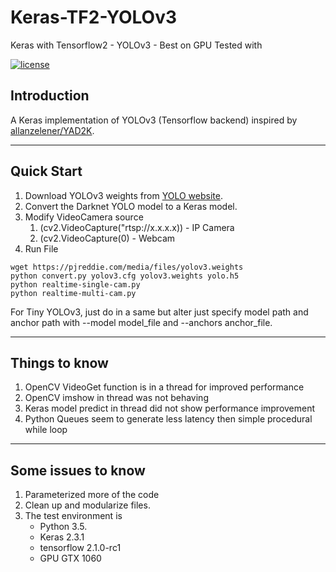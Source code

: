# Keras-TF2-YOLOv3
Keras  with Tensorflow2 - YOLOv3 - Best on GPU 
Tested with 

[![license](https://img.shields.io/github/license/mashape/apistatus.svg)](LICENSE)

## Introduction

A Keras implementation of YOLOv3 (Tensorflow backend) inspired by [allanzelener/YAD2K](https://github.com/allanzelener/YAD2K).


---

## Quick Start

1. Download YOLOv3 weights from [YOLO website](http://pjreddie.com/darknet/yolo/).
2. Convert the Darknet YOLO model to a Keras model.
3. Modify VideoCamera source   
   1. (cv2.VideoCapture("rtsp://x.x.x.x)) - IP Camera
   2.  (cv2.VideoCapture(0) - Webcam
4. Run File

```
wget https://pjreddie.com/media/files/yolov3.weights
python convert.py yolov3.cfg yolov3.weights yolo.h5
python realtime-single-cam.py
python realtime-multi-cam.py
```

For Tiny YOLOv3, just do in a same but alter just specify model path and anchor path with --model model_file and --anchors anchor_file.

---

## Things to know

1. OpenCV VideoGet function is in a thread for improved performance
2. OpenCV imshow in thread was not behaving
3. Keras model predict in thread did not show performance improvement
4. Python Queues seem to generate less latency then simple procedural while loop


---

## Some issues to know

1. Parameterized more of the code
2. Clean up and modularize files. 
3. The test environment is
    - Python 3.5.
    - Keras 2.3.1
    - tensorflow 2.1.0-rc1
    - GPU GTX 1060